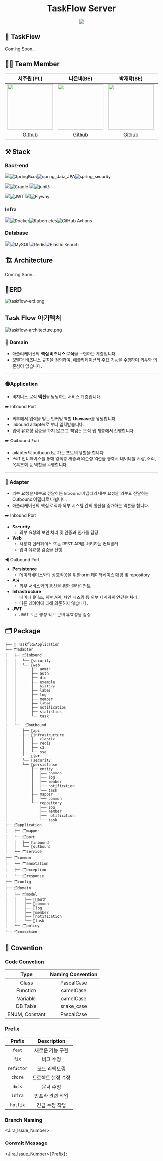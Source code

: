 <div align="center">

# TaskFlow Server

[<img src="https://img.shields.io/badge/프로젝트 기간-2025.01.06~2025.02.20-green?style=flat&logo=&logoColor=white" />]()

</div>

## 🔎 TaskFlow
Coming Soon...

## 💁‍♂️ Team Member 
| 서주원 (PL)  |   나은비(BE)    | 박재학(BE) | 양시훈(BE) | 이규동(BE) | 최효성(BE & INFRA) |
|:---------:|:--------:|:--------:|:--------:|:--------:|:--------:|
| <img src="https://github.com/TaskFlow-CLAP/TaskFlow-Server/blob/develop/.github/image/joowojr.JPG" width="150px" >  | <img src="https://github.com/user-attachments/assets/5c59f742-8f2b-4472-bff4-d8dff350481b" width="150px"> | <img src="https://github.com/TaskFlow-CLAP/TaskFlow-Server/blob/develop/.github/image/jaehak.jpg" width="150px" >  |  <img src="https://github.com/TaskFlow-CLAP/TaskFlow-Server/blob/develop/.github/image/Sihun23.jpeg" width="150px" >  | <img src="https://github.com/TaskFlow-CLAP/TaskFlow-Server/blob/develop/.github/image/gyudong.jpg" width="150px" >  | <img src="https://github.com/TaskFlow-CLAP/TaskFlow-Server/blob/develop/.github/image/hyoseong.jpg" width="150px" > |
| [Github](https://github.com/joowojr) | [Github](https://github.com/nano-mm) | [Github](https://github.com/parkjaehak) | [Github](https://github.com/Sihun23) | [Github](https://github.com/starboxxxx) | [Github](https://github.com/hyoseong-Choi) |

## ⚒️ Stack


### Back-end
<img src="https://img.shields.io/badge/Framework-555555?style=for-the-badge">![SpringBoot](https://img.shields.io/badge/springboot-%236DB33F.svg?style=for-the-badge&logo=springboot&logoColor=white)![spring_data_JPA](https://img.shields.io/badge/spring_data_JPA-%236DB33F?style=for-the-badge&logo=databricks&logoColor=white)![spring_security](https://img.shields.io/badge/spring_security-%236DB33F.svg?style=for-the-badge&logo=springsecurity&logoColor=white)

<img src="https://img.shields.io/badge/build-555555?style=for-the-badge">![Gradle](https://img.shields.io/badge/Gradle-02303A.svg?style=for-the-badge&logo=Gradle&logoColor=white)
<img src="https://img.shields.io/badge/Test-555555?style=for-the-badge">![junit5](https://img.shields.io/badge/junit5-25A162?style=for-the-badge&logo=junit5&logoColor=white)

<img src="https://img.shields.io/badge/Security-555555?style=for-the-badge">![JWT](https://img.shields.io/badge/json%20web%20tokens-323330?style=for-the-badge&logo=json-web-tokens&logoColor=pink)
<img src="https://img.shields.io/badge/DB Migration-555555?style=for-the-badge">![Flyway](https://img.shields.io/badge/Flyway-F7B500?style=for-the-badge&logo=flyway&logoColor=white)

### Infra
<img src="https://img.shields.io/badge/CI/CD-555555?style=for-the-badge">![Docker](https://img.shields.io/badge/docker-%230db7ed.svg?style=for-the-badge&logo=docker&logoColor=white)![Kubernetes](https://img.shields.io/badge/kubernetes-%23326ce5.svg?style=for-the-badge&logo=kubernetes&logoColor=white)![GitHub Actions](https://img.shields.io/badge/github%20actions-%232671E5.svg?style=for-the-badge&logo=githubactions&logoColor=white)

### Database
<img src="https://img.shields.io/badge/Database-555555?style=for-the-badge">![MySQL](https://img.shields.io/badge/mysql-4479A1.svg?style=for-the-badge&logo=mysql&logoColor=white)![Redis](https://img.shields.io/badge/redis-%23DD0031.svg?style=for-the-badge&logo=redis&logoColor=white)![Elastic Search](https://img.shields.io/badge/Elastic_Search-005571?style=for-the-badge&logo=elasticsearch&logoColor=white)

## 🏗️ Architecture
Coming Soon...

## 📍ERD
![taskflow-erd.png](/.github/image/tf-erd.png)


##  Task Flow 아키텍쳐
![taskflow-architecture.png](/.github/image/tf-architecture.png)

### 🔴 Domain

- 애플리케이션의 **핵심 비즈니스 로직**을 구현하는 계층입니다.
- 모델과 비즈니스 규칙을 정의하여, 애플리케이션의 주요 기능을 수행하며 외부와 의존성이 없습니다.

---

### 🟢Application

- 비지니스 로직 **액션**을 담당하는 서비스 계층입니다.

<aside>
➡️ Inbound Port

- 외부에서 입력을 받는 인커밍 역할 **Usecase**를 담당합니다.
- Inbound adapter로 부터 입력받습니다.
- 입력 유효성 검증을 하지 않고 그 책임은 오직 웹 계층에서 진행합니다.
</aside>

<aside>
➡️ Outbound Port

- adapter의 outbound로 가는 포트의 엳할을 합니다
- Port 인터페이스를 통해 영속성 계층과 의존성 역전을 통해서 데이터를 저장, 조회, 목록조회 등 역할을 수행합니다.
</aside>

---

### 🔵 Adapter

- 외부 요청을 내부로 전달하는 Inbound 어댑터와 내부 요청을 외부로 전달하는 Outbound 어댑터로 나뉩니다.
- 애플리케이션의 핵심 로직과 외부 시스템 간의 통신을 중개하는 역할을 합니다.

<aside>
➡️ Inbound Port

- **Security**
    - 외부 요청의 보안 처리 및 인증과 인가를 담당
- **Web**
    - 사용자 인터페이스 또는 REST API를 처리하는 컨트롤러
    - 입력 유효성 검증을 진행
</aside>

<aside>
◀️ Outbound Port

- **Persistence**
    - 데이터베이스와의 상호작용을 위한 orm 데이터베이스 매핑 및 repository
- **Api**
    - 외부 서비스와의 통신을 위한 클라이언트
- **Infrastructure**
    - 데이터베이스, 외부 API, 파일 시스템 등 외부 세계와의 연결을 처리
    - 다른 레이어에 대해 의존하지 않습니다.
- **JWT**
    - JWT 토큰 생성 및 토큰의 유효성을 검증
</aside>



## 🗂️ Package

```
├── 💽 TaskflowApplication
├── 🗂️adapter
│   ├── 🗂️inbound
│   │   └── 📂security
│   │   └── 📂web
│   │       ├── admin
│   │       ├── auth
│   │       ├── dto
│   │       ├── example
│   │       ├── history
│   │       ├── label
│   │       ├── log
│   │       ├── member
│   │       ├── label
│   │       ├── notification
│   │       ├── statistics
│   │       └── task
│   │          
│   └──  🗂️outbound
│       ├── 📂api
│       ├── 📂infrastructure
│       │   ├── elastic
│       │   ├── redis
│       │   ├── s3
│       │   └── sse
│       └── 📂️jwt
│       └── 📂️security
│       └── 📂persistense
│           ├── entity
│           │   ├── common
│           │   ├── log
│           │   ├── member
│           │   ├── notification
│           │   └── task
│           ├── mapper
│           │   └── common
│           └── repository
│               ├── log
│               ├── member
│               ├── notification
│               └── task
├── 🗂️application
│   ├── 🗂️mapper
│   └── 🗂️port
│   │   ├── 📂inbound
│   │   └── 📂outbound
│   └── 🗂️service
├── 🗂️common
│   └── 🗂️annotation
│   ├── 🗂️exception
│   └── 🗂️response
├── 🗂️config
├── 🗂️domain
│   └── 🗂️model
│   │    ├── 📂auth
│   │    ├── 📂common
│   │    ├── 📂log
│   │    ├── 📂member
│   │    ├── 📂notification
│   │    └── 📂task
│   └── 🗂️policy
└── 🗂️exception
```

## 📜 Covention
### Code Convetion

| Type | Naming Convention |
|:----:|:---------------:|
| Class | PascalCase |
| Function | camelCase |
| Variable | camelCase |
| DB Table | snake_case |
| ENUM, Constant | PascalCase |

### Prefix
| Prefix | Description |
|:------:|:----------:|
| `feat` | 새로운 기능 구현 |
| `fix` | 버그 수정 |
| `refactor` | 코드 리팩토링 |
| `chore` | 프로젝트 설정 수정 |
| `docs` | 문서 수정 |
| `infra` | 인프라 관련 작업 |
| `hotfix` | 긴급 수정 작업 |

### Branch Naming
<Jira_Issue_Number>

### Commit Message
<Jira_Issue_Number> [Prefix] : <Description>
